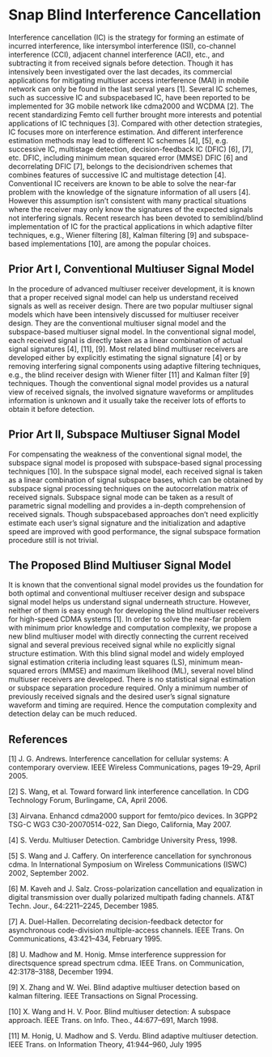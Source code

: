 # Snap Blind Interference Cancellation
Interference cancellation (IC) is the strategy for forming an estimate of incurred interference, like intersymbol interference (ISI), co-channel interference (CCI), adjacent channel
interference (ACI), etc., and subtracting it from received signals before detection. Though it has intensively been investigated over the last decades, its commercial applications
for mitigating multiuser access interference (MAI) in mobile network can only be found in the last serval years [1]. Several IC schemes, such as successive IC and subspacebased IC, have been reported to be implemented for 3G
mobile network like cdma2000 and WCDMA [2]. The recent standardizing Femto cell further brought more interests and potential applications of IC techniques [3]. Compared with
other detection strategies, IC focuses more on interference estimation. And different interference estimation methods may lead to different IC schemes [4], [5], e.g. successive IC,
multistage detection, decision-feedback IC (DFIC) [6], [7], etc. DFIC, including minimum mean squared error (MMSE) DFIC [6] and decorrelating DFIC [7], belongs to the decisiondriven schemes that combines features of successive IC and
multistage detection [4]. Conventional IC receivers are known to be able to solve the near-far problem with the knowledge of the signature information of all users [4]. However this
assumption isn’t consistent with many practical situations where the receiver may only know the signatures of the expected signals not interfering signals. Recent research has
been devoted to semiblind/blind implementation of IC for the practical applications in which adaptive filter techniques, e.g., Wiener filtering [8], Kalman filtering [9] and subspace-based
implementations [10], are among the popular choices.

## Prior Art I, Conventional Multiuser Signal Model
In the procedure of advanced multiuser receiver development, it is known that a proper received signal model can help us understand received signals as well
as receiver design. There are two popular multiuser signal models which have been intensively discussed for multiuser receiver design. They are the conventional multiuser signal model and the subspace-based multiuser
signal model. In the conventional signal model, each received signal is directly taken as a linear combination of actual signal signatures [4], [11], [9]. Most related blind multiuser receivers are developed either by explicitly estimating the signal signature [4] or by removing
interfering signal components using adaptive filtering techniques, e.g., the blind receiver design with Wiener filter [11] and Kalman filter [9] techniques. Though the
conventional signal model provides us a natural view of received signals, the involved signature waveforms or amplitudes information is unknown and it usually take
the receiver lots of efforts to obtain it before detection. 

## Prior Art II, Subspace Multiuser Signal Model
For compensating the weakness of the conventional signal model, the subspace signal model is proposed with subspace-based signal processing techniques [10]. In the subspace signal model, each received signal is taken as a linear combination of signal subspace bases, which can be obtained by subspace signal processing techniques on the autocorrelation matrix of received signals. Subspace signal mode can be taken as a result of parametric signal modelling and provides a in-depth comprehension of received signals. Though subspacebased approaches don’t need explicitly estimate each user’s signal signature and the initialization and adaptive speed are improved with good performance, the signal subspace formation procedure still is not trivial.

## The Proposed Blind Multiuser Signal Model
It is known that the conventional signal model provides us the foundation for both optimal and conventional multiuser receiver design and subspace signal model helps us understand signal underneath structure. However, neither of them is easy enough for developing the blind multiuser receivers for high-speed CDMA systems [1]. In order to solve the near-far problem with minimum prior knowledge and computation complexity, we propose a new blind multiuser model with directly connecting the current received signal and several previous received signal while no explicitly signal structure estimation. With this blind signal model and widely employed signal estimation criteria including least squares (LS), minimum mean-squared errors (MMSE) and maximum likelihood (ML), several novel blind multiuser receivers are developed. There is no statistical signal estimation or subspace separation procedure required. Only a minimum number of previously received signals and the desired user’s signal signature waveform and
timing are required. Hence the computation complexity and detection delay can be much reduced.

## References
[1] J. G. Andrews. Interference cancellation for cellular systems: A contemporary overview. IEEE Wireless Communications, pages 19–29, April 2005.

[2] S. Wang, et al. Toward forward link interference cancellation. In CDG Technology Forum, Burlingame, CA, April 2006.

[3] Airvana. Enhancd cdma2000 support for femto/pico devices. In 3GPP2 TSG-C WG3 C30-20070514-022, San Diego, California, May 2007.

[4] S. Verdu. Multiuser Detection. Cambridge University Press, 1998. 

[5] S. Wang and J. Caffery. On interference cancellation for synchronous cdma. In International Symposium on Wireless Communications (ISWC) 2002, September 2002.

[6] M. Kaveh and J. Salz. Cross-polarization cancellation and equalization in digital transmission over dually polarized multipath fading channels. AT&T Techn. Jour., 64:2211–2245, December 1985.

[7] A. Duel-Hallen. Decorrelating decision-feedback detector for asynchronous code-division multiple-access channels. IEEE Trans. On Communications, 43:421–434, February 1995.

[8] U. Madhow and M. Honig. Mmse interference suppression for directsquence spread spectrum cdma. IEEE Trans. on Communication, 42:3178–3188, December 1994.

[9] X. Zhang and W. Wei. Blind adaptive multiuser detection based on kalman filtering. IEEE Transactions on Signal Processing.

[10] X. Wang and H. V. Poor. Blind multiuser detection: A subspace approach. IEEE Trans. on Info. Theo., 44:677–691, March 1998.

[11] M. Honig, U. Madhow and S. Verdu. Blind adaptive multiuser detection. IEEE Trans. on Information Theory, 41:944–960, July 1995
